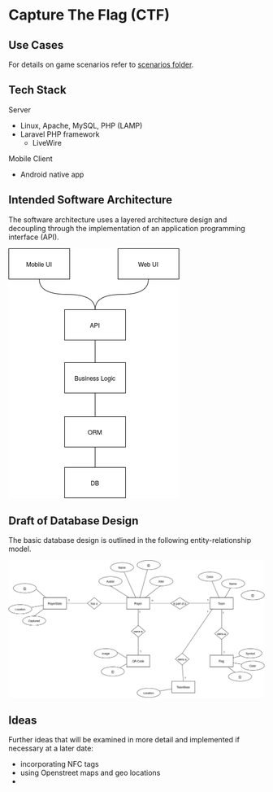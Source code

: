 # Capture The Flag (CTF)


## Use Cases
For details on game scenarios refer to [scenarios folder](./scenarios/Readme.md).


## Tech Stack
Server 
- Linux, Apache, MySQL, PHP (LAMP)
- Laravel PHP framework
  - LiveWire

Mobile Client
- Android native app

## Intended Software Architecture
The software architecture uses a layered architecture design and decoupling through the implementation of an application programming interface (API).

![Architecture](Architecture.png)

## Draft of Database Design 
The basic database design is outlined in the following entity-relationship model.

![Database Concept](./ctf_db_concept.png)



## Ideas
Further ideas that will be examined in more detail and implemented if necessary at a later date:

- incorporating NFC tags
- using Openstreet maps and geo locations
- 
